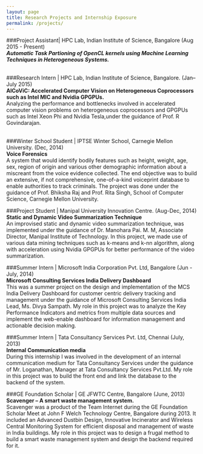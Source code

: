 ```yaml
---
layout: page
title: Research Projects and Internship Exposure 
permalink: /projects/
---
```


###Project Assistant| HPC Lab, Indian Institute of Science, Bangalore (Aug 2015 - Present) </br>
***Automatic Task Partioning of OpenCL kernels using Machine Learning Techniques in Heterogeneous Systems.***
</br></br>

###Research Intern | HPC Lab, Indian Institute of Science, Bangalore. (Jan–July 2015) </br>
**AlCoViC: Accelerated Computer Vision on Heterogeneous Coprocessors such as Intel MIC and Nvidia GPGPUs.**</br>
Analyzing the performance and bottlenecks involved in accelerated computer vision problems on heterogeneous
coprocessors and GPGPUs such as Intel Xeon Phi and Nvidia Tesla,under the guidance of Prof. R Govindarajan.
</br></br>

###Winter School Student | IPTSE Winter School, Carnegie Mellon University. (Dec, 2014) </br>
 **Voice Forensics** </br>
A system that would identify bodily features such as height, weight, age, sex, region of origin and various other
demographic information about a miscreant from the voice evidence collected. The end objective was to build an
extensive, if not comprehensive, one-of-a-kind voiceprint database to enable authorities to track criminals. The
project was done under the guidance of Prof. Bhiksha Raj and Prof. Rita Singh, School of Computer Science, Carnegie
Mellon University. </br>

###Project Student | Manipal University Innovation Centre. (Aug-Dec, 2014) </br>
**Static and Dynamic Video Summarization Technique** </br>
An improvised static and dynamic video summarization technique, was implemented under the guidance of Dr.
Manohara Pai. M. M, Associate Director, Manipal Institute of Technology. In this project, we made use of various data
mining techniques such as k-means and k-nn algorithm, along with acceleration using Nvidia GPGPUs for better
performance of the video summarization.</br>

###Summer Intern | Microsoft India Corporation Pvt. Ltd, Bangalore (Jun - July, 2014) </br>
**Microsoft Consulting Services India Delivery Dashboard** </br>
This was a summer project on the design and implementation of the MCS India Delivery Dashboard for customer
centric delivery tracking and management under the guidance of Microsoft Consulting Services India Lead, Ms. Divya
Sampath. My role in this project was to analyze the Key Performance Indicators and metrics from multiple data
sources and implement the web-enable dashboard for information management and actionable decision making.</br>

###Summer Intern | Tata Consultancy Services Pvt. Ltd, Chennai (July, 2013) </br>
**Internal Communication media** </br>
During this internship I was involved in the development of an internal communication medium for Tata Consultancy
Services under the guidance of Mr. Loganathan, Manager at Tata Consultancy Services Pvt.Ltd. My role in this project
was to build the front end and link the database to the backend of the system.</br>


###GE Foundation Scholar | GE JFWTC Centre, Bangalore (June, 2013) </br>
**Scavenger – A smart waste management system.**</br>
Scavenger was a product of the Team Internet during the GE Foundation Scholar Meet at John F Welch Technology
Centre, Bangalore during 2013. It included an Advanced Dustbin Design, Innovative Incinerator and Wireless Central
Monitoring System for efficient disposal and management of waste in India buildings. My role in this project was to
design a frugal method to build a smart waste management system and design the backend required for it.</br>


